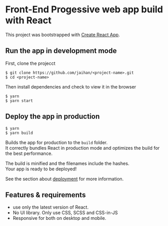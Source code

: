 # Front-End Progessive web app build with React

This project was bootstrapped with [Create React App](https://github.com/facebook/create-react-app).

## Run the app in development mode

First, clone the projecct

```
$ git clone https://github.com/jaihan/<project-name>.git
$ cd <project-name>
```

Then install dependencies and check to view it in the browser

```
$ yarn
$ yarn start

```

## Deploy the app in production

```
$ yarn
$ yarn build

```

Builds the app for production to the `build` folder.<br />
It correctly bundles React in production mode and optimizes the build for the best performance.

The build is minified and the filenames include the hashes.<br />
Your app is ready to be deployed!

See the section about [deployment](https://facebook.github.io/create-react-app/docs/deployment) for more information.

## Features & requirements

- use only the latest version of React.
- No UI library. Only use CSS, SCSS and CSS-in-JS 
- Responsive for both on desktop and mobile.
